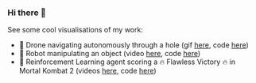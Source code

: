 ### Hi there :wave:

See some cool visualisations of my work:
- :butterfly: Drone navigating autonomously through a hole (gif [here](https://github.com/mikipacman/autonomous_tello/blob/master/gifs/tello_flying_through_gate.gif), code [here](https://github.com/mikipacman/autonomous_tello))
- :robot: Robot manipulating an object (video [here](https://www.youtube.com/watch?v=-0iYvFh_LDE), code [here](https://github.com/mikipacman/vision_based_autonomous_robot))
- :space_invader: Reinforcement Learning agent scoring a :fire: Flawless Victory :fire: in Mortal Kombat 2  (videos [here](https://github.com/mikipacman/retro-rl/blob/master/readme.md#some-cool-results), code [here](https://github.com/mikipacman/retro-rl))
